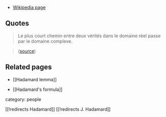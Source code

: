 
* [Wikipedia page](http://en.wikipedia.org/wiki/Jacques_Hadamard)

## Quotes

> Le plus court chemin entre deux v&#233;rit&#233;s dans le domaine r&#233;el passe par le domaine complexe. 

> ([source](http://homepage.math.uiowa.edu/~jorgen/hadamardquotesource.html))

## Related pages

* [[Hadamard lemma]]

* [[Hadamard's formula]]

category: people

[[!redirects Hadamard]]
[[!redirects J. Hadamard]]
